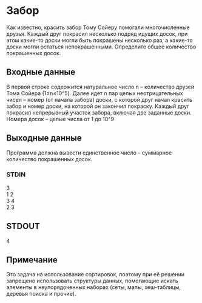 # Забор
Как известно, красить забор Тому Сойеру помогали многочисленные друзья. Каждый друг покрасил неcколько подряд идущих досок, при этом какие-то доски могли быть покрашены несколько раз, а какие-то доски могли остаться непокрашенными. Определите общее количество покрашенных досок.

## Входные данные
В первой строке содержится натуральное число n – количество друзей Тома Сойера (1≤n≤10^5). Далее идет n пар целых неотрицательных чисел – номер (от начала забора) доски, с которой друг начал красить забор и номер доски, на которой он закончил покраску. Каждый друг покрасил непрерывный участок забора, включая две заданные доски. Номера досок – целые числа от 1 до 10^9

## Выходные данные
Программа должна вывести единственное число – суммарное количество покрашенных досок.

### STDIN
3  
1 2  
3 4  
2 3  

## STDOUT
4

## Примечание
Это задача на использование сортировок, поэтому при её решении запрещено использовать структуры данных, помогающие искать элементы в неупорядоченных наборах (сеты, мапы, хеш-таблицы, деревья поиска и прочие).
